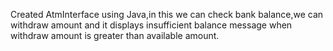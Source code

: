 Created AtmInterface using Java,in this we can check bank balance,we can withdraw amount and it displays insufficient balance message when withdraw amount is greater than available amount.
